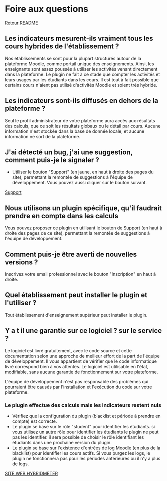 # Foire aux questions

[Retour README](../README.md)

**Les indicateurs mesurent-ils vraiment tous les cours hybrides de l'établissement ?** 
---------------------------------------------------------------------------------------

Nos établissements se sont pour la plupart structurés autour de la plateforme Moodle, comme portail unique des enseignements. Ainsi, les enseignants sont assez poussés à utiliser les activités venant directement dans la plateforme. Le plugin ne fait à ce stade que compter les activités et leurs usages par les étudiants dans les cours. Il est tout à fait possible que certains cours n'aient pas utilisé d'activités Moodle et soient très hybride. 

**Les indicateurs sont-ils diffusés en dehors de la plateforme ?**
------------------------------------------------------------------

Seul le profil administrateur de votre plateforme aura accès aux résultats des calculs, que ce soit les résultats globaux ou le détail par cours. Aucune information n'est stockée dans la base de donnée locale, et aucune information ne sort de la plateforme.

**J'ai détecté un bug, j'ai une suggestion, comment puis-je le signaler ?**
---------------------------------------------------------------------------

*   Utiliser le bouton "Support" (en jaune, en haut à droite des pages du site), permettant la remontée de suggestions à l'équipe de développement. Vous pouvez aussi cliquer sur le bouton suivant.

[Support](https://forms.clickup.com/f/2f5v0-8508/5SDCGICT8X4L037TAF)

**Nous utilisons un plugin spécifique, qu'il faudrait prendre en compte dans les calculs**
------------------------------------------------------------------------------------------

Vous pouvez proposer ce plugin en utilisant le bouton de Support (en haut à droite des pages de ce site), permettant la remontée de suggestions à l'équipe de développement.

**Comment puis-je être averti de nouvelles versions ?**
-------------------------------------------------------

Inscrivez votre email professionnel avec le bouton "Inscription" en haut à droite.

Quel établissement peut installer le plugin et l'utiliser ?
-----------------------------------------------------------

Tout établissement d'enseignement supérieur peut installer le plugin.

**Y a t il une garantie sur ce logiciel ? sur le service ?**
------------------------------------------------------------

Le logiciel est livré gratuitement, avec le code source et cette documentation selon une approche de meilleur effort de la part de l'équipe de développement. Il vous appartient de vérifier que le code informatique livré correspond bien à vos attentes. Le logiciel est utilisable en l'état, modifiable, sans aucune garantie de fonctionnement sur votre plateforme.

L'équipe de développement n'est pas responsable des problèmes qui pourraient être causés par l'installation et l'exécution du code sur votre plateforme.

  

### Le plugin effectue des calculs mais les indicateurs restent nuls

  

*   Vérifiez que la configuration du plugin (blacklist et période à prendre en compte) est correcte.
*   Le plugin se base sur le rôle "student" pour identifier les étudiants. si vous utilisez un autre rôle pour identifier les étudiants le plugin ne peut pas les identifier. il sera possible de choisir le rôle identifiant les étudiants dans une prochaine version du plugin.
*   Le plugin se base sur l'existence d'entrées de log Moodle (en plus de la blacklist) pour identifier les cours actifs. Si vous purgez les logs, le plugin ne fonctionnera pas pour les périodes antérieures ou il n'y a plus de logs.

  

  

  

[SITE WEB HYBRIDMETER](https://online.isae-supaero.fr/hybridmeter)